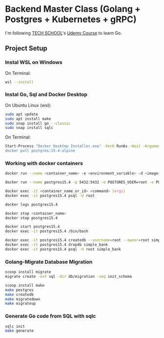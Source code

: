 # Backend Master Class (Golang + Postgres + Kubernetes + gRPC) 
I'm following [TECH SCHOOL](https://www.udemy.com/user/tech-school/)'s [Udemy Course](https://www.udemy.com/course/backend-master-class-golang-postgresql-kubernetes) to learn Go.

## Project Setup

### Instal WSL on Windows

On Terminal:
```bash
wsl --install
```

### Instal Go, Sql and Docker Desktop

On Ubuntu Linux (wsl):
```bash
sudo apt update
sudo apt install make
sudo snap install go --classic
sudo snap install sqlc
```

On Terminal:
```bash
Start-Process "Docker Desktop Installer.exe" -Verb RunAs -Wait -ArgumentList "install --installation-dir=C:\Docker\"
docker pull postgres:15.4-alpine
```

### Working with docker containers
```bash
docker run --name <container_name> -e <environment_variable> -d <image>:<tag>

docker run --name postgres15.4 -p 5432:5432 -e POSTGRES_USER=root -e POSTGRES_PASSWORD=tayfur -d postgres:15.4-alpine

docker exec -it <container_name_or_id> <command> [args]
docker exec -it postgres15.4 psql -U root

docker logs postgres15.4

docker stop <container_name>
docker stop postgres15.4

docker start postgres15.4
docker exec -it postgres15.4 /bin/bash

docker exec -it postgres15.4 createdb --username=root --owner=root simple_bank
docker exec -it postgres15.4 dropdb simple_bank
docker exec -it postgres15.4 psql -U root simple_bank
```

### Golang-Migrate Database Migration
```bash
scoop install migrate
migrate create -ext sql -dir db/migration -seq init_schema

scoop install make
make postgres
make createdb
make migratedown
make migrateup
```

### Generate Go code from SQL with sqlc

```bash
sqlc init
make generate
```

